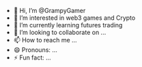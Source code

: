 - 👋 Hi, I’m @GrampyGamer
- 👀 I’m interested in web3 games and Crypto
- 🌱 I’m currently learning futures trading
- 💞️ I’m looking to collaborate on ...
- 📫 How to reach me ...
- 😄 Pronouns: ...
- ⚡ Fun fact: ...

<!---
GrampyGamer/GrampyGamer is a ✨ special ✨ repository because its `README.md` (this file) appears on your GitHub profile.
You can click the Preview link to take a look at your changes.
--->
